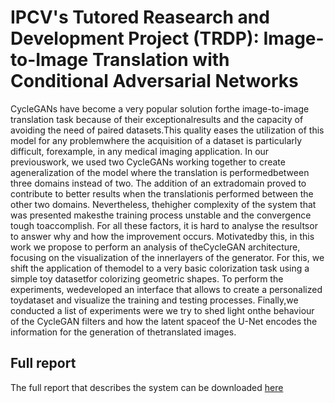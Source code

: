 # IPCV's Tutored Reasearch and Development Project (TRDP): Image-to-Image Translation with Conditional Adversarial Networks

CycleGANs have become a very popular solution forthe image-to-image translation task because of their exceptionalresults and the capacity of avoiding the need of paired datasets.This  quality  eases  the  utilization  of  this  model  for  any  problemwhere  the  acquisition  of  a  dataset  is  particularly  difficult,  forexample,  in  any  medical  imaging  application.  In  our  previouswork,  we  used  two  CycleGANs  working  together  to  create  ageneralization  of  the  model  where  the  translation  is  performedbetween three domains instead of two. The addition of an extradomain proved to contribute to better results when the translationis  performed  between  the  other  two  domains.  Nevertheless,  thehigher   complexity   of   the   system   that   was   presented   makesthe   training   process   unstable   and   the   convergence   tough   toaccomplish. For all these factors, it is hard to analyse the resultsor  to  answer  why  and  how  the  improvement  occurs.  Motivatedby  this,  in  this  work  we  propose  to  perform  an  analysis  of  theCycleGAN architecture, focusing on the visualization of the innerlayers  of  the  generator.  For  this,  we  shift  the  application  of  themodel to a very basic colorization task using a simple toy datasetfor colorizing geometric shapes. To perform the experiments, wedeveloped  an  interface  that  allows  to  create  a  personalized  toydataset  and  visualize  the  training  and  testing  processes.  Finally,we conducted a list of experiments were we try to shed light onthe behaviour of the CycleGAN filters and how the latent spaceof  the  U-Net  encodes  the  information  for  the  generation  of  thetranslated  images.

## Full report

The full report that describes the system can be downloaded [here](https://github.com/superkirill/CycleGAN/blob/master/Cycle_GANs.pdf)
